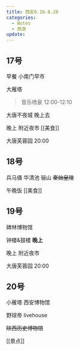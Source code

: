```yaml
---
title: 西安8.16-8.20
categories:
  - Notes
  - 旅游
update:
---
```

## 17号

早餐 小南门早市

大雁塔 
>音乐喷泉 12:00-12:10

大唐不夜城 晚上去

晚上 附近夜市 [[美食]]

大唐芙蓉园 20:00
## 18号

兵马俑 华清池 骊山 ~~秦始皇陵~~

午晚饭 [[美食]]

## 19号

碑林博物馆

钟楼&鼓楼 **晚上**

晚上 附近夜市

大唐芙蓉园 20:00
## 20号

小雁塔 西安博物馆
 
野球帝 livehouse

~~陕西历史博物馆~~

[[景点]]